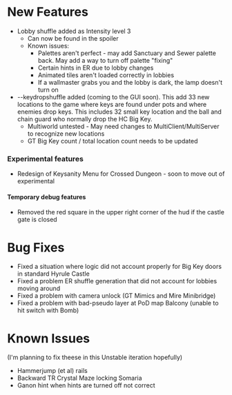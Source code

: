 # New Features

* Lobby shuffle added as Intensity level 3
	* Can now be found in the spoiler
	* Known issues:
		* Palettes aren't perfect - may add Sanctuary and Sewer palette back. May add a way to turn off palette "fixing"
		* Certain hints in ER due to lobby changes
		* Animated tiles aren't loaded correctly in lobbies
		* If a wallmaster grabs you and the lobby is dark, the lamp doesn't turn on
* --keydropshuffle added (coming to the GUI soon). This add 33 new locations to the game where keys are found under pots
and where enemies drop keys. This includes 32 small key location and the ball and chain guard who normally drop the HC
Big Key. 
	* Multiworld untested - May need changes to MultiClient/MultiServer to recognize new locations
	* GT Big Key count / total location count needs to be updated

### Experimental features

* Redesign of Keysanity Menu for Crossed Dungeon - soon to move out of experimental

#### Temporary debug features

* Removed the red square in the upper right corner of the hud if the castle gate is closed  

# Bug Fixes

* Fixed a situation where logic did not account properly for Big Key doors in standard Hyrule Castle
* Fixed a problem ER shuffle generation that did not account for lobbies moving around
* Fixed a problem with camera unlock (GT Mimics and Mire Minibridge)
* Fixed a problem with bad-pseudo layer at PoD map Balcony (unable to hit switch with Bomb)

# Known Issues 

(I'm planning to fix theese in this Unstable iteration hopefully)

* Hammerjump (et al) rails
* Backward TR Crystal Maze locking Somaria
* Ganon hint when hints are turned off not correct